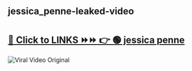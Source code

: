 
 ## jessica_penne-leaked-video 

# <h2><a href="https://clipsfans.com/jessica_penne&ref=git">🔗 Click to LINKS ⏩⏩ 👉 🟢 jessica penne </a></h2>

<a href="https://clipsfans.com/jessica_penne&ref=git" rel="nofollow" data-target="animated-image.originalLink"><img src="https://i.ibb.co.com/xMMVF88/686577567.gif" alt="Viral Video Original" style="max-width: 100%; display: inline-block;" data-target="animated-image.originalImage"></a>
